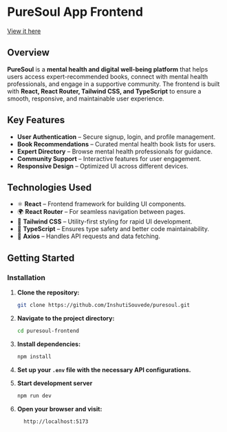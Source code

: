 # PureSoul App Frontend
[View it here](https://puresoul-souvede-inshutis-projects.vercel.app/)
## Overview  
**PureSoul** is a **mental health and digital well-being platform** that helps users access expert-recommended books, connect with mental health professionals, and engage in a supportive community. The frontend is built with **React, React Router, Tailwind CSS, and TypeScript** to ensure a smooth, responsive, and maintainable user experience.  

## Key Features  
- **User Authentication** – Secure signup, login, and profile management.  
- **Book Recommendations** – Curated mental health book lists for users.  
- **Expert Directory** – Browse mental health professionals for guidance.  
- **Community Support** – Interactive features for user engagement.  
- **Responsive Design** – Optimized UI across different devices.  

## Technologies Used  
- ⚛ **React** – Frontend framework for building UI components.  
- 🌍 **React Router** – For seamless navigation between pages.  
- 🎨 **Tailwind CSS** – Utility-first styling for rapid UI development.  
- 🔐 **TypeScript** – Ensures type safety and better code maintainability.  
- 🔗 **Axios** – Handles API requests and data fetching.  

## Getting Started  

### Installation  
1. **Clone the repository:**  
   ```bash
   git clone https://github.com/InshutiSouvede/puresoul.git
2. **Navigate to the project directory:**  
   ```bash
   cd puresoul-frontend

3. **Install dependencies:**  
   ```bash
   npm install

4. **Set up your `.env` file with the necessary API configurations.**  
   
5. **Start development server**  
   ```bash
   npm run dev

6. **Open your browser and visit:**  
   ```bash
     http://localhost:5173

